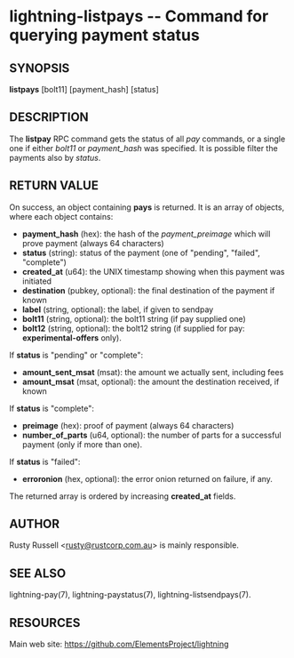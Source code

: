 lightning-listpays -- Command for querying payment status
=========================================================

SYNOPSIS
--------

**listpays** \[bolt11\] \[payment_hash\] \[status\]

DESCRIPTION
-----------

The **listpay** RPC command gets the status of all *pay* commands, or a
single one if either *bolt11* or *payment_hash* was specified.
It is possible filter the payments also by *status*.

RETURN VALUE
------------

[comment]: # (GENERATE-FROM-SCHEMA-START)
On success, an object containing **pays** is returned.  It is an array of objects, where each object contains:
- **payment_hash** (hex): the hash of the *payment_preimage* which will prove payment (always 64 characters)
- **status** (string): status of the payment (one of "pending", "failed", "complete")
- **created_at** (u64): the UNIX timestamp showing when this payment was initiated
- **destination** (pubkey, optional): the final destination of the payment if known
- **label** (string, optional): the label, if given to sendpay
- **bolt11** (string, optional): the bolt11 string (if pay supplied one)
- **bolt12** (string, optional): the bolt12 string (if supplied for pay: **experimental-offers** only).

If **status** is "pending" or "complete":
  - **amount_sent_msat** (msat): the amount we actually sent, including fees
  - **amount_msat** (msat, optional): the amount the destination received, if known

If **status** is "complete":
  - **preimage** (hex): proof of payment (always 64 characters)
  - **number_of_parts** (u64, optional): the number of parts for a successful payment (only if more than one).

If **status** is "failed":
  - **erroronion** (hex, optional): the error onion returned on failure, if any.

[comment]: # (GENERATE-FROM-SCHEMA-END)

The returned array is ordered by increasing **created_at** fields.

AUTHOR
------

Rusty Russell <<rusty@rustcorp.com.au>> is mainly responsible.

SEE ALSO
--------

lightning-pay(7), lightning-paystatus(7), lightning-listsendpays(7).

RESOURCES
---------

Main web site: <https://github.com/ElementsProject/lightning>

[comment]: # ( SHA256STAMP:6ffbb1273de04f356cf79dab9a988ab030eee3317cb22e10d12d1c672249fc67)
